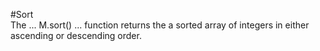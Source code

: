 #Sort\
The ... M.sort() ... function returns the a sorted array of integers in either ascending or descending order.
